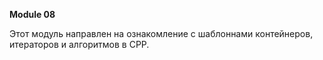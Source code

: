   **Module 08**
  
  Этот модуль направлен на ознакомление с шаблоннами контейнеров, итераторов и алгоритмов в CPP.
